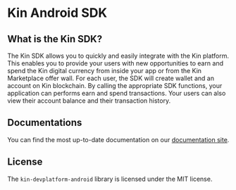 # Kin Android SDK #

## What is the Kin SDK? ##

The Kin SDK allows you to quickly and easily integrate with the Kin platform. This enables you to provide your users with new opportunities to earn and spend the Kin digital currency from inside your app or from the Kin Marketplace offer wall. For each user, the SDK will create wallet and an account on Kin blockchain. By calling the appropriate SDK functions, your application can performs earn and spend transactions. Your users can also view their account balance and their transaction history.

## Documentations

You can find the most up-to-date documentation on our [documentation site](https://kinecosystem.github.io/kin-ecosystem-sdk-docs/docs/android-guide.html).

## License

The `kin-devplatform-android` library is licensed under the MIT license.
